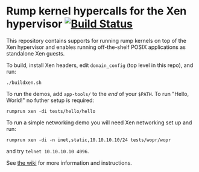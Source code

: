 Rump kernel hypercalls for the Xen hypervisor [![Build Status](https://travis-ci.org/rumpkernel/rumprun-xen.png?branch=master)](https://travis-ci.org/rumpkernel/rumprun-xen)
=============================================

This repository contains supports for running rump kernels on top of the
Xen hypervisor and enables running off-the-shelf POSIX applications as
standalone Xen guests.

To build, install Xen headers, edit `domain_config` (top level in this
repo), and run:
````
./buildxen.sh
````

To run the demos, add `app-tools/` to the *end* of your `$PATH`. To run "Hello,
World!" no futher setup is required:

````
rumprun xen -di tests/hello/hello
````

To run a simple networking demo you will need Xen networking set up and run:

````
rumprun xen -di -n inet,static,10.10.10.10/24 tests/wopr/wopr
````

and try `telnet 10.10.10.10 4096`.

See [the wiki](http://wiki.rumpkernel.org/Repo:-rumprun-xen) for more
information and instructions.
